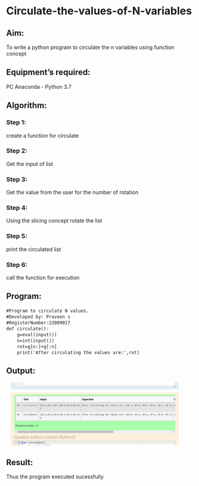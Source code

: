 # Circulate-the-values-of-N-variables
## Aim:
To write a python program to circulate the n variables using function concept
## Equipment’s required:
PC
Anaconda - Python 3.7
## Algorithm: 
### Step 1: 
create a function for circulate
### Step 2: 
Get the input of list
### Step 3: 
Get the value from the user for the number of rotation
### Step 4: 
Using the slicing concept rotate the list
### Step 5: 
print the circulated list
### Step 6: 
call the function for execution

## Program:
```
#Program to circulate N values.
#Developed by: Praveen s
#RegisterNumber:22009017
def circulate():
    g=eval(input())
    n=int(input())
    rot=g[n:]+g[:n]
    print('After circulating the values are:',rot)
```

## Output:
![eig](output.png)

## Result:
Thus the program executed sucessfully
